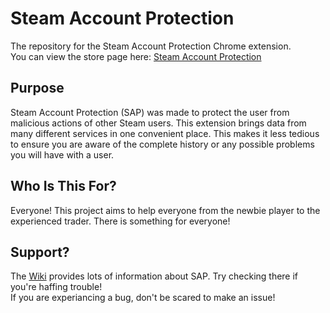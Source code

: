 # Steam Account Protection
The repository for the Steam Account Protection Chrome extension.<br>
You can view the store page here: [Steam Account Protection](https://chrome.google.com/webstore/detail/steam-account-protection/klbjlhhdphemeeblhgdmibjjfmgalofi)

## Purpose 
Steam Account Protection (SAP) was made to protect the user from malicious actions of other Steam users.
This extension brings data from many different services in one convenient place. This makes it less tedious to ensure you are aware of the complete history or any possible problems you will have with a user.

## Who Is This For?
Everyone!
This project aims to help everyone from the newbie player to the experienced trader. There is something for everyone!

## Support?
The [Wiki](https://github.com/Space-Engineer/Steam-Account-Protection/wiki) provides lots of information about SAP. Try checking there if you're haffing trouble!<br>
If you are experiancing a bug, don't be scared to make an issue!